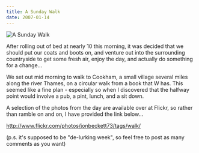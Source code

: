 ```yaml
---
title: A Sunday Walk
date: 2007-01-14
---
```


![A Sunday Walk](https://source.unsplash.com/gp8BLyaTaA0/1600x900)

After rolling out of bed at nearly 10 this morning, it was decided that we should put our coats and boots on, and venture out into the surrounding countryside to get some fresh air, enjoy the day, and actually do something for a change...

We set out mid morning to walk to Cookham, a small village several miles along the river Thames, on a circular walk from a book that W has. This seemed like a fine plan - especially so when I discovered that the halfway point would involve a pub, a pint, lunch, and a sit down.

A selection of the photos from the day are available over at Flickr, so rather than ramble on and on, I have provided the link below...

http://www.flickr.com/photos/jonbeckett73/tags/walk/

(p.s. it's supposed to be "de-lurking week", so feel free to post as many comments as you want)
